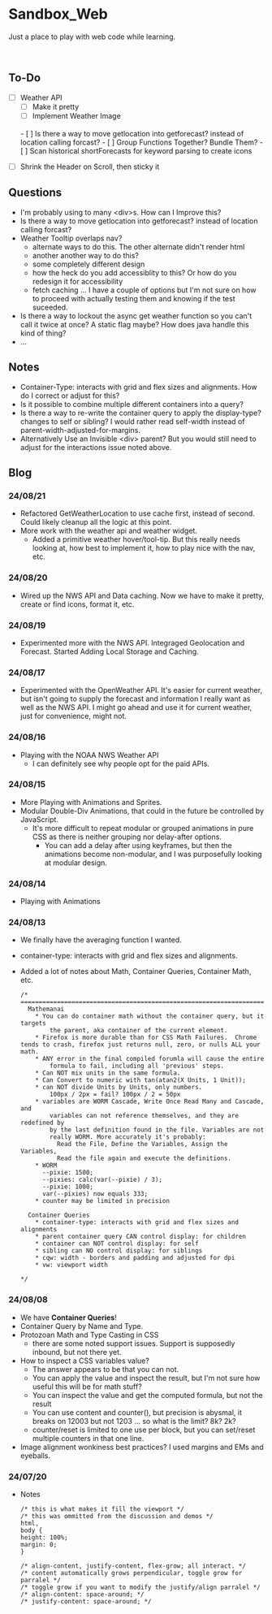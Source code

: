 # Sandbox_Web

Just a place to play with web code while learning. <br>

<br>

## To-Do
- [ ] Weather API
  - [ ] Make it pretty
  - [ ] Implement Weather Image

  <br>
  - [ ] Is there a way to move getlocation into getforecast? instead of location calling forcast?
  - [ ] Group Functions Together?  Bundle Them?
  - [ ] Scan historical shortForecasts for keyword parsing to create icons
  
<!-- Older Things To Do -->
- [ ] Shrink the Header on Scroll, then sticky it

## Questions
- I'm probably using to many \<div>s.  How can I Improve this?
- Is there a way to move getlocation into getforecast? instead of location calling forcast?
- Weather Tooltip overlaps nav?
  - alternate ways to do this.  The other alternate didn't render html
  - another another way to do this?
  - some completely different design
  - how the heck do you add accessiblity to this?  Or how do you redesign it for accessibility
  - fetch caching ... I have a couple of options but I'm not sure on how to proceed with actually testing them and knowing if the test suceeded.
- Is there a way to lockout the async get weather function so you can't call it twice at once?  A static flag maybe? How does java handle this kind of thing?
- ...

## Notes
- Container-Type: interacts with grid and flex sizes and alignments.  How do I correct or adjust for this?
- Is it possible to combine multiple different containers into a query?
- Is there a way to re-write the container query to apply the display-type? changes to self or sibling? I would rather read self-width instead of parent-width-adjusted-for-margins. 
- Alternatively Use an Invisible \<div> parent? But you would still need to adjust for the interactions issue noted above.

## Blog

### 24/08/21
- Refactored GetWeatherLocation to use cache first, instead of second.  Could likely cleanup all the logic at this point.
- More work with the weather api and weather widget.
  - Added a primitive weather hover/tool-tip.  But this really needs looking at, how best to implement it, how to play nice with the nav, etc.

### 24/08/20
- Wired up the NWS API and Data caching.  Now we have to make it pretty, create or find icons, format it, etc.

### 24/08/19
- Experimented more with the NWS API.  Integraged Geolocation and Forecast. Started Adding Local Storage and Caching.

### 24/08/17
- Experimented with the OpenWeather API. It's easier for current weather, but isn't going to supply the forecast and information I really want as well as the NWS API.  I might go ahead and use it for current weather, just for convenience, might not.

### 24/08/16
- Playing with the NOAA NWS Weather API
  - I can definitely see why people opt for the paid APIs.

### 24/08/15
- More Playing with Animations and Sprites.  
- Modular Double-Div Animations, that could in the future be controlled by JavaScript.
  - It's more difficult to repeat modular or grouped animations in pure CSS as there is neither grouping nor delay-after options.
    - You can add a delay after using keyframes, but then the animations become non-modular, and I was purposefully looking at modular design.

### 24/08/14
- Playing with Animations

### 24/08/13
- We finally have the averaging function I wanted.
- container-type: interacts with grid and flex sizes and alignments. 
- Added a lot of notes about Math, Container Queries, Container Math, etc.

  ```
  /* ========================================================================
    Mathemanai
      * You can do container math without the container query, but it targets
          the parent, aka container of the current element.
      * Firefox is more durable than for CSS Math Failures.  Chrome tends to crash, firefox just returns null, zero, or nulls ALL your math.
      * ANY error in the final compiled forumla will cause the entire
          formula to fail, including all 'previous' steps.
      * Can NOT mix units in the same formula.
      * Can Convert to numeric with tan(atan2(X Units, 1 Unit));
      * can NOT divide Units by Units, only numbers.
          100px / 2px = fail? 100px / 2 = 50px
      * variables are WORM Cascade, Write Once Read Many and Cascade, and
          variables can not reference themselves, and they are redefined by
          by the last definition found in the file. Variables are not
          really WORM. More accurately it's probably:
            Read the File, Define the Variables, Assign the Variables,
            Read the file again and execute the definitions.
      * WORM
        --pixie: 1500;
        --pixies: calc(var(--pixie) / 3);
        --pixie: 1000;
        var(--pixies) now equals 333;
      * counter may be limited in precision

    Container Queries
      * container-type: interacts with grid and flex sizes and alignments
      * parent container query CAN control display: for children
      * container can NOT control display: for self
      * sibling can NO control display: for siblings
      * cqw: width - borders and padding and adjusted for dpi
      * vw: viewport width

  */
  ```

### 24/08/08
- We have **Container Queries**!
- Container Query by Name and Type.
- Protozoan Math and Type Casting in CSS
  - there are some noted support issues. Support is supposedly inbound, but not there yet.
- How to inspect a CSS variables value?
  - The answer appears to be that you can not.
  - You can apply the value and inspect the result, but I'm not sure how useful this will be for math stuff?
  - You can inspect the value and get the computed formula, but not the result
  - You can use content and counter(), but precision is abysmal, it breaks on 12003 but not 1203 ... so what is the limit? 8k? 2k?
  - counter/reset is limited to one use per block, but you can set/reset multiple counters in that one line.
- Image alignment wonkiness best practices? I used margins and EMs and eyeballs.

### 24/07/20
- Notes

  ```
  /* this is what makes it fill the viewport */
  /* this was ommitted from the discussion and demos */
  html,
  body {
  height: 100%;
  margin: 0;
  }
  ```

  ```
  /* align-content, justify-content, flex-grow; all interact. */
  /* content automatically grows perpendicular, toggle grow for parralel */
  /* toggle grow if you want to modify the justify/align parralel */
  /* align-content: space-around; */
  /* justify-content: space-around; */
  ```
